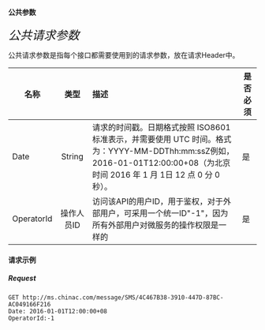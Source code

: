 #### 公共参数
*<font size=5>公共请求参数</font>*

公共请求参数是指每个接口都需要使用到的请求参数，放在请求Header中。

|名称|类型|	描述|是否必须|
| ------------- |:-------------:|:-------------| ------------- |
|Date|String|请求的时间戳。日期格式按照 ISO8601 标准表示，并需要使用 UTC 时间。格式为：YYYY-MM-DDThh:mm:ssZ例如，2016-01-01T12:00:00+08（为北京时间 2016 年 1 月 1日 12 点 0 分 0 秒）。 |是|
|OperatorId|操作人员ID|访问该API的用户ID，用于鉴权，对于外部用户，可采用一个统一ID"-1"，因为所有外部用户对微服务的操作权限是一样的|是|

#### 请求示例

##### Request
```
GET http://ms.chinac.com/message/SMS/4C467B38-3910-447D-87BC-AC049166F216
Date: 2016-01-01T12:00:00+08
OperatorId:-1

```


